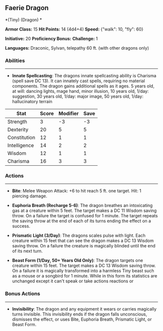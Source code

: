 ## Faerie Dragon
*(Tiny) (Dragon) *

**Armor Class:** 15
**Hit Points:** 14 (4d4+4)
**Speed:** {"walk": 10, "fly": 60}

**Initiative:** 20
**Proficiency Bonus:**
**Challenge:** 1

**Languages:** Draconic, Sylvan, telepathy 60 ft. (with other dragons only)

### Abilities
 --- 
- **Innate Spellcasting**: The dragons innate spellcasting ability is Charisma (spell save DC 13). It can innately cast spells, requiring no material components. The dragon gains additional spells as it ages. 5 years old, at will: dancing lights, mage hand, minor illusion, 10 years old, 1/day: suggestion, 30 years old, 1/day: major image, 50 years old, 1/day: hallucinatory terrain



| Stat | Score | Modifier | Save |
| ---- | ---- | ---- | ---- |
| Strength | 3 | -3 | -3 |
| Dexterity | 20 | 5 | 5 |
| Constitution | 12 | 1 | 1 |
| Intelligence | 14 | 2 | 2 |
| Wisdom | 12 | 1 | 1 |
| Charisma | 16 | 3 | 3 |

### Actions
 --- 
- **Bite**: Melee Weapon Attack: +6 to hit  reach 5 ft.  one target. Hit: 1 piercing damage.

- **Euphoria Breath (Recharge 5-6)**: The dragon breathes an intoxicating gas at a creature within 5 feet. The target makes a DC 11 Wisdom saving throw. On a failure  the target is confused for 1 minute. The target repeats the saving throw at the end of each of its turns  ending the effect on a success.

- **Prismatic Light (3/Day)**: The dragons scales pulse with light. Each creature within 15 feet that can see the dragon makes a DC 13 Wisdom saving throw. On a failure  the creature is magically blinded until the end of its next turn.

- **Beast Form (1/Day, 50+ Years Old Only)**: The dragon targets one creature within 15 feet. The target makes a DC 13 Wisdom saving throw. On a failure  it is magically transformed into a harmless Tiny beast  such as a mouse or a songbird  for 1 minute. While in this form  its statistics are unchanged  except it can't speak or take actions  reactions  or

### Bonus Actions
 --- 
- **Invisibility**: The dragon and any equipment it wears or carries magically turns invisible. This invisibility ends if the dragon falls unconscious, dismisses the effect, or uses Bite, Euphoria Breath, Prismatic Light, or Beast Form.

